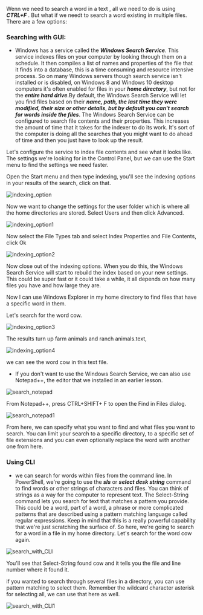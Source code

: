 Wenn we need to search a word in a text , all we need to do is using ***CTRL+F*** . 
But what if we needt to search a word existing in multiple files. There are a few options: 

### Searching with GUI:

- Windows has a service called the ***Windows Search Service***. This service indexes files on your computer by looking through them on a schedule. It then compiles a list of names and properties of the file that it finds into a database, this is a time consuming and resource intensive process. So on many Windows servers though search service isn't installed or is disabled, on Windows 8 and Windows 10 desktop computers it's often enabled for files in your ***home directory***, but not for the ***entire hard drive***.By default, the Windows Search Service will let you find files based on their ***name, path, the last time they were modified, their size or other details***, 
***but by default you can't search for words inside the files***. 
The Windows Search Service can be configured to search file contents and their properties. This increases the amount of time that it takes for the indexer to do its work. It's sort of the computer is doing all the searches that you might want to do ahead of time and then you just have to look up the result.

Let's configure the service to index file contents and see what it looks like. The settings we're looking for in the Control Panel, but we can use the Start menu to find the settings we need faster.

Open the Start menu and then type indexing, you'll see the indexing options in your results of the search, click on that.

![indexing_option](images/indexing_option.png)


Now we want to change the settings for the user folder which is where all the home directories are stored. Select Users and then click Advanced.

![indexing_option1](images/indexing_option1.png)



Now select the File Types tab and select Index Properties and File Contents, click Ok

![indexing_option2](images/indexing_option2.png)


Now close out of the indexing options. When you do this, the Windows Search Service will start to rebuild the index based on your new settings. This could be super fast or it could take a while, it all depends on how many files you have and how large they are.

Now I can use Windows Explorer in my home directory to find files that have a specific word in them.

Let's search for the word cow. 

![indexing_option3](images/indexing_option3.png)


The results turn up farm animals and ranch animals.text, 

![indexing_option4](images/indexing_option4.png)


we can see the word cow in this text file. 


- If you don't want to use the Windows Search Service, we can also use Notepad++, the editor that we installed in an earlier lesson.

![search_notepad](images/search_notepad.png)


From Notepad++, press CTRL+SHIFT+ F to open the Find in Files dialog.

![search_notepad1](images/search_notepad1.png)


From here, we can specify what you want to find and what files you want to search. You can limit your search to a specific directory, to a specific set of file extensions and you can even optionally replace the word with another one from here. 

### Using CLI
- we can search for words within files from the command line. In PowerShell, we're going to use the ***sls*** or ***select desk string*** command to find words or other strings of characters and files. You can think of strings as a way for the computer to represent text. The Select-String command lets you search for text that matches a pattern you provide. This could be a word, part of a word, a phrase or more complicated patterns that are described using a pattern matching language called regular expressions. Keep in mind that this is a really powerful capability that we're just scratching the surface of. So here, we're going to search for a word in a file in my home directory. Let's search for the word cow again.

![search_with_CLI](images/search_with_CLI.png)



You'll see that Select-String found cow and it tells you the file and line number where it found it. 

if you wanted to search through several files in a directory, you can use pattern matching to select them. Remember the wildcard character asterisk for selecting all, we can use that here as well.

![search_with_CLI1](images/search_with_CLI1.png)


